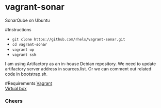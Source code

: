 # vagrant-sonar
SonarQube on Ubuntu


#Instructions
* `git clone https://github.com/rhels/vagrant-sonar.git`<br>
* `cd vagrant-sonar`<br>
* `vagrant up`<br>
* `vagrant ssh`<br>

I am using Artifactory as an in-house Debian repository. We need to update artifactory server address in sources.list. Or we can comment out related code in bootstrap.sh.


#Requirements
[Vagrant](http://www.vagrantup.com/downloads)<br>
[Virtual box](https://www.virtualbox.org/wiki/Downloads)


### Cheers
